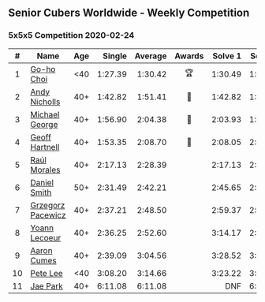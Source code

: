 ## Senior Cubers Worldwide - Weekly Competition
### 5x5x5 Competition 2020-02-24

| # | Name | Age | Single | Average | Awards | Solve 1 | Solve 2 | Solve 3 | Solve 4 | Solve 5 | Video |
| :--: | -- | :--: | --: | --: | :--: | --: | --: | --: | --: | --: | :-- |
| 1 | [Go-ho Choi](../persons/go-ho_choi.md) | <40 | 1:27.39 | 1:30.42 | 🏆 | 1:30.49 | 1:31.24 | 1:27.39 | 1:32.09 | 1:29.54 | [Link](https://www.facebook.com/events/538921670053895/permalink/539081640037898/) |
| 2 | [Andy Nicholls](../persons/andy_nicholls.md) | 40+ | 1:42.82 | 1:51.41 | 🥇 | 1:42.82 | 1:59.33 | 1:49.82 | 1:49.97 | 1:54.45 | [Link](https://www.facebook.com/events/538921670053895/permalink/539067020039360/) |
| 3 | [Michael George](../persons/michael_george.md) | 40+ | 1:56.90 | 2:04.38 | 🥈 | 2:03.93 | 1:56.90 | 2:08.24 | 2:00.97 | 2:21.06 | [Link](https://www.facebook.com/events/538921670053895/permalink/539655733313822/) |
| 4 | [Geoff Hartnell](../persons/geoff_hartnell.md) | 40+ | 1:53.35 | 2:08.70 | 🥉 | 2:08.05 | 2:11.49 | 2:09.36 | 1:53.35 | 2:08.68 | [Link](https://www.facebook.com/events/538921670053895/permalink/540734073205988/) |
| 5 | [Raúl Morales](../persons/raul_morales.md) | 40+ | 2:17.13 | 2:28.39 |  | 2:17.13 | 2:38.63 | 2:27.02 | 2:35.98 | 2:20.96 | |
| 6 | [Daniel Smith](../persons/daniel_smith.md) | 50+ | 2:31.49 | 2:42.21 |  | 2:45.65 | 2:31.49 | 2:49.49 |  |  | [Link](https://www.facebook.com/events/538921670053895/permalink/539390146673714/) |
| 7 | [Grzegorz Pacewicz](../persons/grzegorz_pacewicz.md) | 40+ | 2:37.21 | 2:48.50 |  | 2:59.37 | 2:45.13 | 2:55.14 | 2:37.21 | 2:45.24 | |
| 8 | [Yoann Lecoeur](../persons/yoann_lecoeur.md) | 40+ | 2:36.25 | 2:52.60 |  | 3:14.17 | 2:47.37 | 2:36.25 |  |  | [Link](https://www.facebook.com/events/538921670053895/permalink/541223923157003/) |
| 9 | [Aaron Cumes](../persons/aaron_cumes.md) | 40+ | 2:39.09 | 3:04.56 |  | 3:28.52 | 3:06.07 | 2:39.09 |  |  | [Link](https://www.facebook.com/events/538921670053895/permalink/541249876487741/) |
| 10 | [Pete Lee](../persons/pete_lee.md) | <40 | 3:08.20 | 3:14.66 |  | 3:23.22 | 3:12.56 | 3:08.20 |  |  | [Link](https://www.facebook.com/events/538921670053895/permalink/541504683128927/) |
| 11 | [Jae Park](../persons/jae_park.md) | 40+ | 6:11.08 | 6:11.08 |  | DNF | 6:11.08 |  |  |  | [Link](https://www.facebook.com/events/538921670053895/permalink/542842839661778/) |
